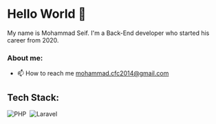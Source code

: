 <h1>Hello World 👋</h1>
My name is Mohammad Seif. I'm a Back-End developer who started his career from 2020. 


<h3>About me:</h3>

- 📫 How to reach me mohammad.cfc2014@gmail.com

## Tech Stack:
![PHP](https://img.shields.io/badge/-PHP-05122A?style=flat&logo=php)&nbsp;
![Laravel](https://img.shields.io/badge/-Laravel-05122A?style=flat&logo=laravel)&nbsp;
